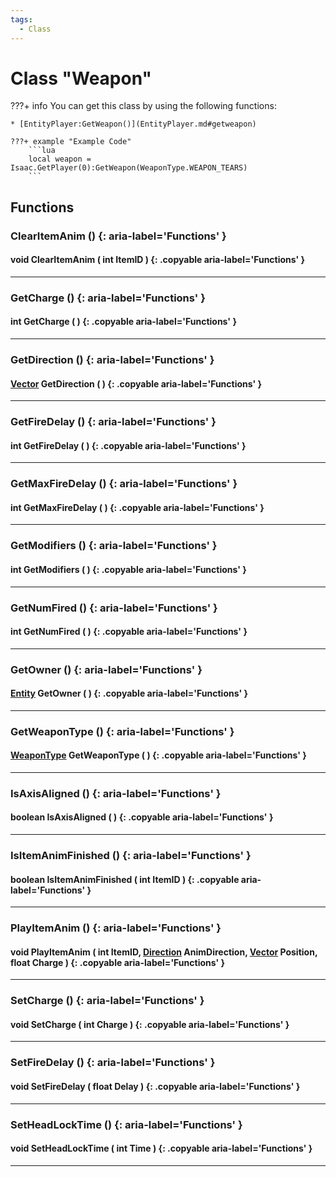 ```yaml
---
tags:
  - Class
---
```

# Class "Weapon"

???+ info
    You can get this class by using the following functions:

    * [EntityPlayer:GetWeapon()](EntityPlayer.md#getweapon)

    ???+ example "Example Code"
        ```lua
        local weapon = Isaac.GetPlayer(0):GetWeapon(WeaponType.WEAPON_TEARS)
        ```

## Functions

### ClearItemAnim () {: aria-label='Functions' }
#### void ClearItemAnim ( int ItemID ) {: .copyable aria-label='Functions' }

___
### GetCharge () {: aria-label='Functions' }
#### int GetCharge ( ) {: .copyable aria-label='Functions' }

___
### GetDirection () {: aria-label='Functions' }
#### [Vector](Vector.md) GetDirection ( ) {: .copyable aria-label='Functions' }

___
### GetFireDelay () {: aria-label='Functions' }
#### int GetFireDelay ( ) {: .copyable aria-label='Functions' }

___
### GetMaxFireDelay () {: aria-label='Functions' }
#### int GetMaxFireDelay ( ) {: .copyable aria-label='Functions' }

___
### GetModifiers () {: aria-label='Functions' }
#### int GetModifiers ( ) {: .copyable aria-label='Functions' }

___
### GetNumFired () {: aria-label='Functions' }
#### int GetNumFired ( ) {: .copyable aria-label='Functions' }

___
### GetOwner () {: aria-label='Functions' }
#### [Entity](Entity.md) GetOwner ( ) {: .copyable aria-label='Functions' }

___
### GetWeaponType () {: aria-label='Functions' }
#### [WeaponType](https://wofsauge.github.io/IsaacDocs/rep/enums/WeaponType.html) GetWeaponType ( ) {: .copyable aria-label='Functions' }

___
### IsAxisAligned () {: aria-label='Functions' }
#### boolean IsAxisAligned ( ) {: .copyable aria-label='Functions' }

___
### IsItemAnimFinished () {: aria-label='Functions' }
#### boolean IsItemAnimFinished ( int ItemID ) {: .copyable aria-label='Functions' }

___
### PlayItemAnim () {: aria-label='Functions' }
#### void PlayItemAnim ( int ItemID, [Direction](https://wofsauge.github.io/IsaacDocs/rep/enums/Direction.html) AnimDirection, [Vector](Vector.md) Position, float Charge ) {: .copyable aria-label='Functions' }

___
### SetCharge () {: aria-label='Functions' }
#### void SetCharge ( int Charge ) {: .copyable aria-label='Functions' }

___
### SetFireDelay () {: aria-label='Functions' }
#### void SetFireDelay ( float Delay ) {: .copyable aria-label='Functions' }

___
### SetHeadLockTime () {: aria-label='Functions' }
#### void SetHeadLockTime ( int Time ) {: .copyable aria-label='Functions' }

___